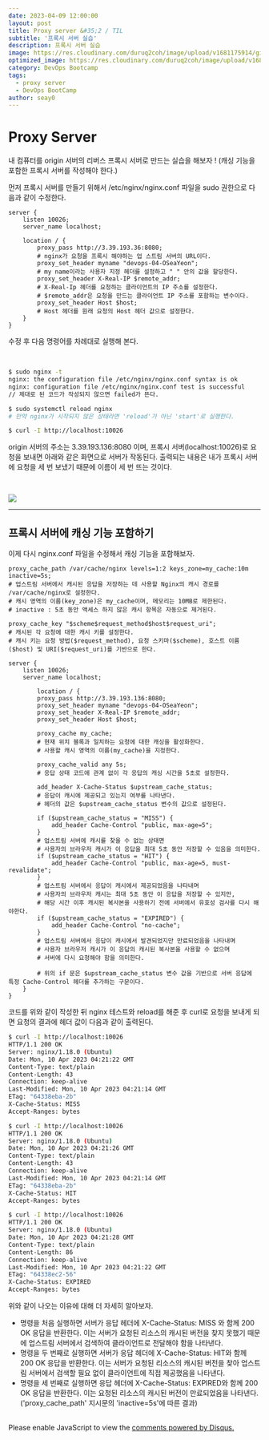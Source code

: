 ```yaml
---
date: 2023-04-09 12:00:00
layout: post
title: Proxy server &#35;2 / TIL
subtitle: '프록시 서버 실습'
description: 프록시 서버 실습
image: https://res.cloudinary.com/duruq2coh/image/upload/v1681175914/gitio/aws_bbbsnj.png
optimized_image: https://res.cloudinary.com/duruq2coh/image/upload/v1681175914/gitio/aws_bbbsnj.png
category: DevOps Bootcamp
tags:
  - proxy server
  - DevOps BootCamp
author: seay0
---
```


# **Proxy Server**


내 컴퓨터를 origin 서버의 리버스 프록시 서버로 만드는 실습을 해보자 ! (캐싱 기능을 포함한 프록시 서버를 작성해야 한다.)  

먼저 프록시 서버를 만들기 위해서 /etc/nginx/nginx.conf 파일을 sudo 권한으로 다음과 같이 수정한다.

```nginx
server {
	listen 10026;
	server_name localhost;

	location / {
		proxy_pass http://3.39.193.36:8080;
        # nginx가 요청을 프록시 해야하는 업 스트림 서버의 URL이다.
		proxy_set_header myname "devops-04-OSeaYeon";
        # my name이라는 사용자 지정 헤더를 설정하고 " " 안의 값을 할당한다.
		proxy_set_header X-Real-IP $remote_addr;
        # X-Real-Ip 헤더를 요청하는 클라이언트의 IP 주소를 설정한다.
        # $remote_addr은 요청을 만드는 클라이언트 IP 주소를 포함하는 변수이다.
		proxy_set_header Host $host;
        # Host 헤더를 원래 요청의 Host 헤더 값으로 설정한다.
    }
}
```

수정 후 다음 명령어를 차례대로 실행해 본다.  

<br>

```bash
$ sudo nginx -t
nginx: the configuration file /etc/nginx/nginx.conf syntax is ok
nginx: configuration file /etc/nginx/nginx.conf test is successful
// 제대로 된 코드가 작성되지 않으면 failed가 뜬다.

$ sudo systemctl reload nginx
# 만약 nginx가 시작되지 않은 상태라면 'reload'가 아닌 'start'로 실행한다.

$ curl -I http://localhost:10026
```

origin 서버의 주소는 3.39.193.136:8080 이며, 프록시 서버(localhost:10026)로 요청을 보내면 아래와 같은 화면으로 서버가 작동된다. 출력되는 내용은 내가 프록시 서버에 요청을 세 번 보냈기 때문에 이름이 세 번 뜨는 것이다.

<br>

![](https://res.cloudinary.com/duruq2coh/image/upload/v1681099162/gitio/post/proxy/2_ehcex0.png)

---

## **프록시 서버에 캐싱 기능 포함하기**  

이제 다시 nginx.conf 파일을 수정해서 캐싱 기능을 포함해보자.

```nginx
proxy_cache_path /var/cache/nginx levels=1:2 keys_zone=my_cache:10m inactive=5s;
# 업스트림 서버에서 캐시된 응답을 저장하는 데 사용할 Nginx의 캐시 경로를 /var/cache/nginx로 설정한다.
# 캐시 영역의 이름(key_zone)은 my_cache이며, 메모리는 10MB로 제한된다.
# inactive : 5초 동안 액세스 하지 않은 캐시 항목은 자동으로 제거된다.

proxy_cache_key "$scheme$request_method$host$request_uri";
# 캐시된 각 요청에 대한 캐시 키를 설정한다.
# 캐시 키는 요청 방법($request_method), 요청 스키마($scheme), 호스트 이름($host) 및 URI($request_uri)를 기반으로 한다.

server {
	listen 10026;
	server_name localhost;

		location / {
		proxy_pass http://3.39.193.136:8080;
		proxy_set_header myname "devops-04-OSeaYeon"; 
		proxy_set_header X-Real-IP $remote_addr;
		proxy_set_header Host $host;

		proxy_cache my_cache;
        # 현재 위치 블록과 일치하는 요청에 대한 캐싱을 활성화한다.
        # 사용할 캐시 영역의 이름(my_cache)을 지정한다.

        proxy_cache_valid any 5s;
        # 응답 상태 코드에 관계 없이 각 응답의 캐싱 시간을 5초로 설정한다.

		add_header X-Cache-Status $upstream_cache_status;
        # 응답이 캐시에 제공되고 있는지 여부를 나타낸다.
        # 헤더의 값은 $upstream_cache_status 변수의 값으로 설정된다.

		if ($upstream_cache_status = "MISS") {
			add_header Cache-Control "public, max-age=5";
		}
        # 업스트림 서버에 캐시를 찾을 수 없는 상태면
        # 사용자의 브라우저 캐시가 이 응답을 최대 5초 동안 저장할 수 있음을 의미한다.
		if ($upstream_cache_status = "HIT") {
			add_header Cache-Control "public, max-age=5, must-revalidate";
		}
        # 업스트림 서버에서 응답이 캐시에서 제공되었음을 나타내며
        # 사용자의 브라우저 캐시는 최대 5초 동안 이 응답을 저장할 수 있지만,
        # 해당 시간 이후 캐시된 복사본을 사용하기 전에 서버에서 유효성 검사를 다시 해야한다.
		if ($upstream_cache_status = "EXPIRED") {
			add_header Cache-Control "no-cache";
		}
        # 업스트림 서버에서 응답이 캐시에서 발견되었지만 만료되었음을 나타내며
        # 사용자 브라우저 캐시가 이 응답의 캐시된 복사본을 사용할 수 없으며
        # 서버에 다시 요청해야 함을 의미한다.

        # 위의 if 문은 $upstream_cache_status 변수 값을 기반으로 서버 응답에 특정 Cache-Control 헤더를 추가하는 구문이다.
	}
}
```

코드를 위와 같이 작성한 뒤 nginx 테스트와 reload를 해준 후 curl로 요청을 보내게 되면
요청의 결과에 헤더 값이 다음과 같이 출력된다.

```bash
$ curl -I http://localhost:10026
HTTP/1.1 200 OK
Server: nginx/1.18.0 (Ubuntu)
Date: Mon, 10 Apr 2023 04:21:22 GMT
Content-Type: text/plain
Content-Length: 43
Connection: keep-alive
Last-Modified: Mon, 10 Apr 2023 04:21:14 GMT
ETag: "64338eba-2b"
X-Cache-Status: MISS
Accept-Ranges: bytes

$ curl -I http://localhost:10026
HTTP/1.1 200 OK
Server: nginx/1.18.0 (Ubuntu)
Date: Mon, 10 Apr 2023 04:21:26 GMT
Content-Type: text/plain
Content-Length: 43
Connection: keep-alive
Last-Modified: Mon, 10 Apr 2023 04:21:14 GMT
ETag: "64338eba-2b"
X-Cache-Status: HIT
Accept-Ranges: bytes

$ curl -I http://localhost:10026
HTTP/1.1 200 OK
Server: nginx/1.18.0 (Ubuntu)
Date: Mon, 10 Apr 2023 04:21:28 GMT
Content-Type: text/plain
Content-Length: 86
Connection: keep-alive
Last-Modified: Mon, 10 Apr 2023 04:21:22 GMT
ETag: "64338ec2-56"
X-Cache-Status: EXPIRED
Accept-Ranges: bytes
```

위와 같이 나오는 이유에 대해 더 자세히 알아보자.  
* 명령을 처음 실행하면 서버가 응답 헤더에 X-Cache-Status: MISS 와 함께 200 OK 응답을 반환한다. 이는 서버가 요청된 리소스의 캐시된 버전을 찾지 못했기 때문에 업스트림 서버에서 검색하여 클라이언트로 전달해야 함을 나타낸다.
* 명령을 두 번째로 실행하면 서버가 응답 헤더에 X-Cache-Status: HIT와 함께 200 OK 응답을 반환한다. 이는 서버가 요청된 리소스의 캐시된 버전을 찾아 업스트림 서버에서 검색할 필요 없이 클라이언트에 직접 제공했음을 나타낸다.
* 명령을 세 번째로 실행하면 응답 헤더에 X-Cache-Status: EXPIRED와 함께 200 OK 응답을 반환한다. 이는 요청된 리소스의 캐시된 버전이 만료되었음을 나타낸다.('proxy_cache_path' 지시문의 'inactive=5s'에 따른 결과)

<br>

<div id="disqus_thread"></div>
<script>
    /**
    *  RECOMMENDED CONFIGURATION VARIABLES: EDIT AND UNCOMMENT THE SECTION BELOW TO INSERT DYNAMIC VALUES FROM YOUR PLATFORM OR CMS.
    *  LEARN WHY DEFINING THESE VARIABLES IS IMPORTANT: https://disqus.com/admin/universalcode/#configuration-variables    */
    /*
    var disqus_config = function () {
    this.page.url = PAGE_URL;  // Replace PAGE_URL with your page's canonical URL variable
    this.page.identifier = PAGE_IDENTIFIER; // Replace PAGE_IDENTIFIER with your page's unique identifier variable
    };
    */
    (function() { // DON'T EDIT BELOW THIS LINE
    var d = document, s = d.createElement('script');
    s.src = 'https://seay0-github-io.disqus.com/embed.js';
    s.setAttribute('data-timestamp', +new Date());
    (d.head || d.body).appendChild(s);
    })();
</script>
<noscript>Please enable JavaScript to view the <a href="https://disqus.com/?ref_noscript">comments powered by Disqus.</a></noscript>
